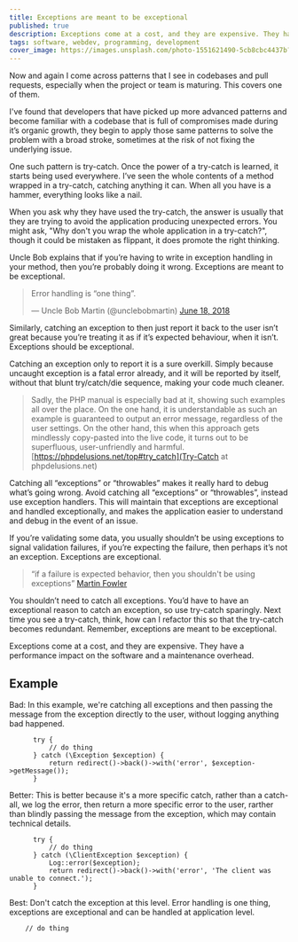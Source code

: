 ```yaml
---
title: Exceptions are meant to be exceptional
published: true
description: Exceptions come at a cost, and they are expensive. They have a performance impact on the software and a maintenance overhead.
tags: software, webdev, programming, development
cover_image: https://images.unsplash.com/photo-1551621490-5cb8cbc4437b?ixlib=rb-1.2.1&ixid=eyJhcHBfaWQiOjEyMDd9&auto=format&fit=crop&w=934&q=80
---
```


Now and again I come across patterns that I see in codebases and pull requests, especially when the project or team is maturing. This covers one of them.

I've found that developers that have picked up more advanced patterns and become familiar with a codebase that is full of compromises made during it’s organic growth, they begin to apply those same patterns to solve the problem with a broad stroke, sometimes at the risk of not fixing the underlying issue.

One such pattern is try-catch. Once the power of a try-catch is learned, it starts being used everywhere. I’ve seen the whole contents of a method wrapped in a try-catch, catching anything it can. When all you have is a hammer, everything looks like a nail.

<!--more-->

When you ask why they have used the try-catch, the answer is usually that they are trying to avoid the application producing unexpected errors. You might ask, "Why don't you wrap the whole application in a try-catch?", though it could be mistaken as flippant, it does promote the right thinking.

Uncle Bob explains that if you’re having to write in exception handling in your method, then you’re probably doing it wrong. Exceptions are meant to be exceptional.

<blockquote class="twitter-tweet"><p lang="en" dir="ltr">Error handling is “one thing”.</p>&mdash; Uncle Bob Martin (@unclebobmartin) <a href="https://twitter.com/unclebobmartin/status/1008802898044649473?ref_src=twsrc%5Etfw">June 18, 2018</a></blockquote> <script async src="https://platform.twitter.com/widgets.js" charset="utf-8"></script>

Similarly, catching an exception to then just report it back to the user isn’t great because you’re treating it as if it’s expected behaviour, when it isn’t. Exceptions should be exceptional.

Catching an exception only to report it is a sure overkill. Simply because uncaught exception is a fatal error already, and it will be reported by itself, without that blunt try/catch/die sequence, making your code much cleaner.

> Sadly, the PHP manual is especially bad at it, showing such examples all over the place. On the one hand, it is understandable as such an example is guaranteed to output an error message, regardless of the user settings. On the other hand, this when this approach gets mindlessly copy-pasted into the live code, it turns out to be superfluous, user-unfriendly and harmful.
> [https://phpdelusions.net/top#try_catch](Try-Catch at phpdelusions.net)

Catching all “exceptions” or “throwables” makes it really hard to debug what’s going wrong. Avoid catching all “exceptions” or “throwables”, instead use exception handlers. This will maintain that exceptions are exceptional and handled exceptionally, and makes the application easier to understand and debug in the event of an issue.

If you’re validating some data, you usually shouldn’t be using exceptions to signal validation failures, if you’re expecting the failure, then perhaps it’s not an exception. Exceptions are exceptional.

> “if a failure is expected behavior, then you shouldn't be using exceptions”
> [Martin Fowler](https://www.martinfowler.com/articles/replaceThrowWithNotification.html)

You shouldn’t need to catch all exceptions. You’d have to have an exceptional reason to catch an exception, so use try-catch sparingly. Next time you see a try-catch, think, how can I refactor this so that the try-catch becomes redundant. Remember, exceptions are meant to be exceptional.

Exceptions come at a cost, and they are expensive. They have a performance impact on the software and a maintenance overhead.

## Example

Bad: In this example, we're catching all exceptions and then passing the message from the exception directly to the user, without logging anything bad happened.
```
      try {
          // do thing
      } catch (\Exception $exception) {
          return redirect()->back()->with('error', $exception->getMessage());
      }
```

Better: This is better because it's a more specific catch, rather than a catch-all, we log the error, then return a more specific error to the user, rarther than blindly passing the message from the exception, which may contain technical details.
```
      try {
          // do thing
      } catch (\ClientException $exception) {
          Log::error($exception);
          return redirect()->back()->with('error', 'The client was unable to connect.');
      }
```

Best: Don't catch the exception at this level. Error handling is one thing, exceptions are exceptional and can be handled at application level.
```
    // do thing
```
